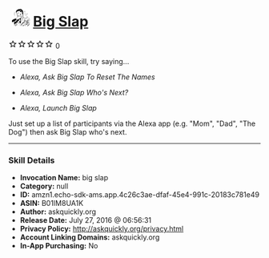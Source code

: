 # &nbsp;<img src="skill_icon" alt="Big Slap icon" width="36"> [Big Slap](http://alexa.amazon.com/#skills/amzn1.echo-sdk-ams.app.4c26c3ae-dfaf-45e4-991c-20183c781e49)
![0 stars](../../images/ic_star_border_black_18dp_1x.png)![0 stars](../../images/ic_star_border_black_18dp_1x.png)![0 stars](../../images/ic_star_border_black_18dp_1x.png)![0 stars](../../images/ic_star_border_black_18dp_1x.png)![0 stars](../../images/ic_star_border_black_18dp_1x.png) 0

To use the Big Slap skill, try saying...

* *Alexa, Ask Big Slap To Reset The Names*

* *Alexa, Ask Big Slap Who's Next?*

* *Alexa, Launch Big Slap*

Just set up a list of participants via the Alexa app (e.g. "Mom", "Dad", "The Dog") then ask Big Slap who's next.

***

### Skill Details

* **Invocation Name:** big slap
* **Category:** null
* **ID:** amzn1.echo-sdk-ams.app.4c26c3ae-dfaf-45e4-991c-20183c781e49
* **ASIN:** B01IM8UA1K
* **Author:** askquickly.org
* **Release Date:** July 27, 2016 @ 06:56:31
* **Privacy Policy:** http://askquickly.org/privacy.html
* **Account Linking Domains:** askquickly.org
* **In-App Purchasing:** No
